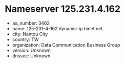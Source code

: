 # Nameserver 125.231.4.162

* as_number: 3462
* name: 125-231-4-162.dynamic-ip.hinet.net.
* city: Nantou City
* country: TW
* organization: Data Communication Business Group
* version: Unknown
* dnssec: Unknown
